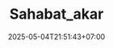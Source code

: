 ---
weight: 999
title: "Sahabat_akar"
description: ""
icon: "article"
date: "2025-05-04T21:51:43+07:00"
lastmod: "2025-05-04T21:51:43+07:00"
draft: true
toc: true
---